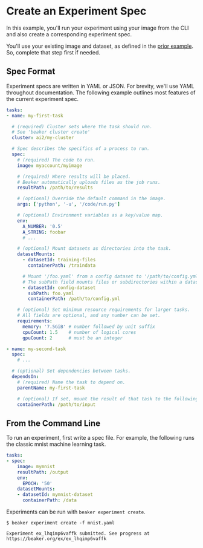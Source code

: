 # Create an Experiment Spec

In this example, you'll run your experiment using your image from the CLI and also create a corresponding experiment spec.

You'll use your existing image and dataset, as defined in the [prior example](image.md). So, complete that step first if needed.

## Spec Format

Experiment specs are written in YAML or JSON. For brevity, we'll use YAML throughout documentation.  The following example outlines most features of the current experiment spec.

```yaml
tasks:
- name: my-first-task

  # (required) Cluster sets where the task should run.
  # See 'beaker cluster create'
  cluster: ai2/my-cluster

  # Spec describes the specifics of a process to run.
  spec:
    # (required) The code to run.
    image: myaccount/myimage

    # (required) Where results will be placed.
    # Beaker automatically uploads files as the job runs.
    resultPath: /path/to/results

    # (optional) Override the default command in the image.
    args: ['python', '-u', '/code/run.py']

    # (optional) Environment variables as a key/value map.
    env:
      A_NUMBER: '0.5'
      A_STRING: foobar
      # ...

    # (optional) Mount datasets as directories into the task.
    datasetMounts:
      - datasetId: training-files
        containerPath: /traindata

      # Mount '/foo.yaml' from a config dataset to '/path/to/config.yml'.
      # The subPath field mounts files or subdirectories within a dataset.
      - datasetId: config-dataset 
        subPath: foo.yaml
        containerPath: /path/to/config.yml

    # (optional) Set minimum resource requirements for larger tasks.
    # All fields are optional, and any number can be set.
    requirements:
      memory: '7.5GiB' # number followed by unit suffix
      cpuCount: 1.5    # number of logical cores
      gpuCount: 2      # must be an integer

- name: my-second-task
  spec:
    # ...

  # (optional) Set dependencies between tasks.
  dependsOn:
    # (required) Name the task to depend on.
    parentName: my-first-task

    # (optional) If set, mount the result of that task to the following directory.
    containerPath: /path/to/input
```

## From the Command Line

To run an experiment, first write a spec file.  For example, the following runs the classic mnist machine learning task.

```yaml
tasks:
- spec:
    image: mymnist
    resultPath: /output
    env:
      EPOCH: '50'
    datasetMounts:
    - datasetId: mymnist-dataset
      containerPath: /data
```

Experiments can be run with `beaker experiment create`.

```
$ beaker experiment create -f mnist.yaml

Experiment ex_lhqimp6vaffk submitted. See progress at https://beaker.org/ex/ex_lhqimp6vaffk
```
